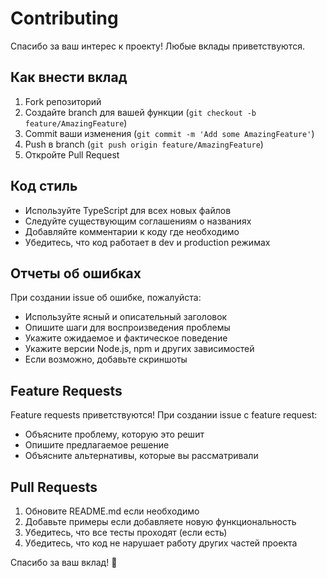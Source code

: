 # Contributing

Спасибо за ваш интерес к проекту! Любые вклады приветствуются.

## Как внести вклад

1. Fork репозиторий
2. Создайте branch для вашей функции (`git checkout -b feature/AmazingFeature`)
3. Commit ваши изменения (`git commit -m 'Add some AmazingFeature'`)
4. Push в branch (`git push origin feature/AmazingFeature`)
5. Откройте Pull Request

## Код стиль

- Используйте TypeScript для всех новых файлов
- Следуйте существующим соглашениям о названиях
- Добавляйте комментарии к коду где необходимо
- Убедитесь, что код работает в dev и production режимах

## Отчеты об ошибках

При создании issue об ошибке, пожалуйста:

- Используйте ясный и описательный заголовок
- Опишите шаги для воспроизведения проблемы
- Укажите ожидаемое и фактическое поведение
- Укажите версии Node.js, npm и других зависимостей
- Если возможно, добавьте скриншоты

## Feature Requests

Feature requests приветствуются! При создании issue с feature request:

- Объясните проблему, которую это решит
- Опишите предлагаемое решение
- Объясните альтернативы, которые вы рассматривали

## Pull Requests

1. Обновите README.md если необходимо
2. Добавьте примеры если добавляете новую функциональность
3. Убедитесь, что все тесты проходят (если есть)
4. Убедитесь, что код не нарушает работу других частей проекта

Спасибо за ваш вклад! 🎉

